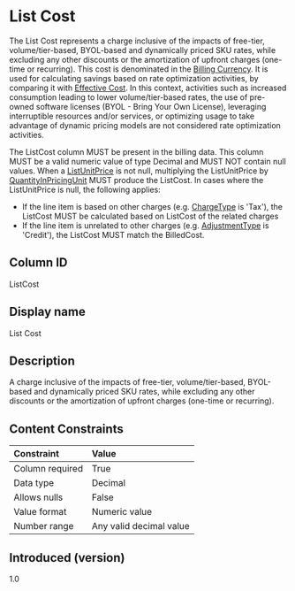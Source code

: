 # List Cost

The List Cost represents a charge inclusive of the impacts of free-tier, volume/tier-based, BYOL-based and dynamically priced SKU rates, while excluding any other discounts or the amortization of upfront charges (one-time or recurring). This cost is denominated in the [Billing Currency](#billingcurrency). It is used for calculating savings based on rate optimization activities, by comparing it with [Effective Cost](#effectivecost). In this context, activities such as increased consumption leading to lower volume/tier-based rates, the use of pre-owned software licenses (BYOL - Bring Your Own License), leveraging interruptible resources and/or services, or optimizing usage to take advantage of dynamic pricing models are not considered rate optimization activities.

The ListCost column MUST be present in the billing data. This column MUST be a valid numeric value of type Decimal and MUST NOT contain null values. When a [ListUnitPrice](#listunitprice) is not null, multiplying the ListUnitPrice by [QuantityInPricingUnit](#quantityinpricingunit) MUST produce the ListCost. In cases where the ListUnitPrice is null, the following applies:

* If the line item is based on other charges (e.g. [ChargeType](#chargetype) is 'Tax'), the ListCost MUST be calculated based on ListCost of the related charges
* If the line item is unrelated to other charges (e.g. [AdjustmentType](#adjustmenttype) is 'Credit'), the ListCost MUST match the BilledCost.

## Column ID

ListCost

## Display name

List Cost

## Description

A charge inclusive of the impacts of free-tier, volume/tier-based, BYOL-based and dynamically priced SKU rates, while excluding any other discounts or the amortization of upfront charges (one-time or recurring).

## Content Constraints

| Constraint      | Value                   |
|:----------------|:------------------------|
| Column required | True                    |
| Data type       | Decimal                 |
| Allows nulls    | False                   |
| Value format    | Numeric value           |
| Number range    | Any valid decimal value |

## Introduced (version)

1.0

